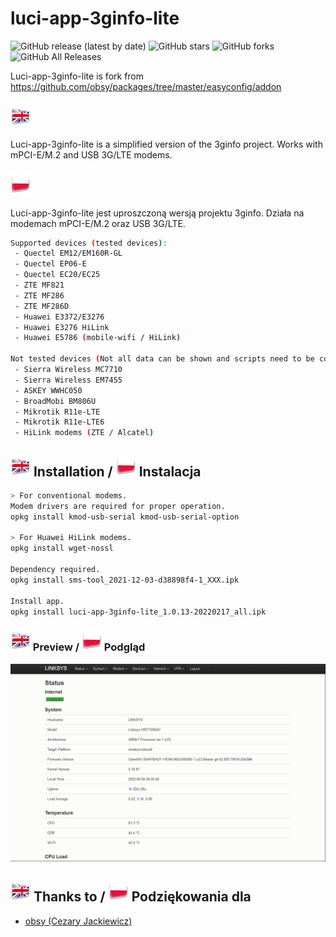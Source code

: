 # luci-app-3ginfo-lite

![GitHub release (latest by date)](https://img.shields.io/github/v/release/4IceG/luci-app-3ginfo-lite?style=flat-square)
![GitHub stars](https://img.shields.io/github/stars/4IceG/luci-app-3ginfo-lite?style=flat-square)
![GitHub forks](https://img.shields.io/github/forks/4IceG/luci-app-3ginfo-lite?style=flat-square)
![GitHub All Releases](https://img.shields.io/github/downloads/4IceG/luci-app-3ginfo-lite/total)

Luci-app-3ginfo-lite is fork from https://github.com/obsy/packages/tree/master/easyconfig/addon

### <img src="https://raw.githubusercontent.com/4IceG/Personal_data/master/dooffy_design_icons_EU_flags_United_Kingdom.png" height="32">
Luci-app-3ginfo-lite is a simplified version of the 3ginfo project. Works with mPCI-E/M.2 and USB 3G/LTE modems.

### <img src="https://raw.githubusercontent.com/4IceG/Personal_data/master/dooffy_design_icons_EU_flags_Poland.png" height="32">
Luci-app-3ginfo-lite jest uproszczoną wersją projektu 3ginfo. Działa na modemach mPCI-E/M.2 oraz USB 3G/LTE.


``` bash
Supported devices (tested devices):
 - Quectel EM12/EM160R-GL
 - Quectel EP06-E
 - Quectel EC20/EC25
 - ZTE MF821
 - ZTE MF286
 - ZTE MF286D
 - Huawei E3372/E3276
 - Huawei E3276 HiLink
 - Huawei E5786 (mobile-wifi / HiLink)
 
Not tested devices (Not all data can be shown and scripts need to be corrected):
 - Sierra Wireless MC7710
 - Sierra Wireless EM7455
 - ASKEY WWHC050
 - BroadMobi BM806U
 - Mikrotik R11e-LTE
 - Mikrotik R11e-LTE6
 - HiLink modems (ZTE / Alcatel)

```

## <img src="https://raw.githubusercontent.com/4IceG/Personal_data/master/dooffy_design_icons_EU_flags_United_Kingdom.png" height="32"> Installation / <img src="https://raw.githubusercontent.com/4IceG/Personal_data/master/dooffy_design_icons_EU_flags_Poland.png" height="32"> Instalacja
``` bash
> For conventional modems.
Modem drivers are required for proper operation.
opkg install kmod-usb-serial kmod-usb-serial-option

> For Huawei HiLink modems.
opkg install wget-nossl

Dependency required.
opkg install sms-tool_2021-12-03-d38898f4-1_XXX.ipk

Install app.
opkg install luci-app-3ginfo-lite_1.0.13-20220217_all.ipk

```


### <img src="https://raw.githubusercontent.com/4IceG/Personal_data/master/dooffy_design_icons_EU_flags_United_Kingdom.png" height="32"> Preview / <img src="https://raw.githubusercontent.com/4IceG/Personal_data/master/dooffy_design_icons_EU_flags_Poland.png" height="32"> Podgląd

![](https://github.com/4IceG/Personal_data/blob/master/3ginfo-lite.gif?raw=true)

## <img src="https://raw.githubusercontent.com/4IceG/Personal_data/master/dooffy_design_icons_EU_flags_United_Kingdom.png" height="32"> Thanks to / <img src="https://raw.githubusercontent.com/4IceG/Personal_data/master/dooffy_design_icons_EU_flags_Poland.png" height="32"> Podziękowania dla
- [obsy (Cezary Jackiewicz)](https://github.com/obsy)
